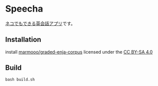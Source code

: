 # Speecha

[ネコでもできる英会話アプリ](https://marmooo.github.io/speecha/)です。

## Installation

install
[marmooo/graded-enja-corpus](https://github.com/marmooo/graded-enja-corpus)
licensed under the
[CC BY-SA 4.0](https://creativecommons.org/licenses/by-sa/4.0/)

## Build

```
bash build.sh
```
